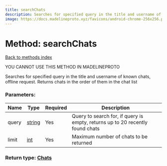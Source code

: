 ```yaml
---
title: searchChats
description: Searches for specified query in the title and username of known chats, offline request. Returns chats in the order of them in the chat list
image: https://docs.madelineproto.xyz/favicons/android-chrome-256x256.png
---
```

# Method: searchChats  
[Back to methods index](index.md)


YOU CANNOT USE THIS METHOD IN MADELINEPROTO


Searches for specified query in the title and username of known chats, offline request. Returns chats in the order of them in the chat list

### Parameters:

| Name     |    Type       | Required | Description |
|----------|---------------|----------|-------------|
|query|[string](../types/string.md) | Yes|Query to search for, if query is empty, returns up to 20 recently found chats|
|limit|[int](../types/int.md) | Yes|Maximum number of chats to be returned|


### Return type: [Chats](../types/Chats.md)


